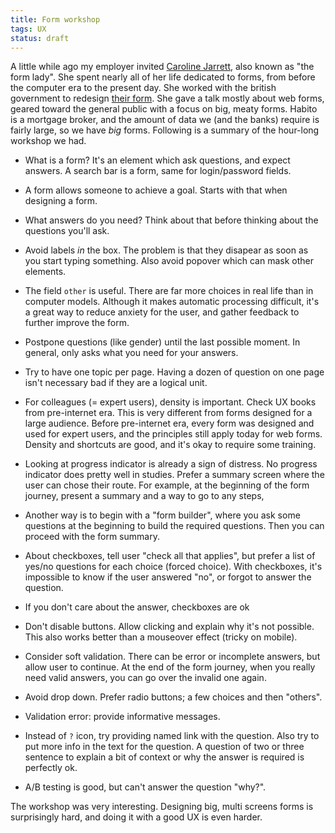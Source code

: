 ```yaml
---
title: Form workshop
tags: UX
status: draft
---
```


A little while ago my employer invited [Caroline
Jarrett](http://www.formsthatwork.com/), also known as "the form lady". She
spent nearly all of her life dedicated to forms, from before the computer era
to the present day. She worked with the british government to redesign
[their form](http://govuk-elements.herokuapp.com/form-elements/).
She gave a talk mostly about web forms, geared toward the
general public with a focus on big, meaty forms. Habito is a mortgage broker,
and the amount of data we (and the banks) require is fairly large, so we have
*big* forms.  Following is a summary of the hour-long workshop we had.


* What is a form? It's an element which ask questions, and expect answers. A
  search bar is a form, same for login/password fields.

* A form allows someone to achieve a goal. Starts with that when designing a
  form.

* What answers do you need? Think about that before thinking about the
  questions you'll ask.

* Avoid labels *in* the box. The problem is that they disapear as soon as you
  start typing something. Also avoid popover which can mask other elements.

* The field `other` is useful. There are far more choices in real life than in
  computer models. Although it makes automatic processing difficult, it's a
  great way to reduce anxiety for the user, and gather feedback to further
  improve the form.

* Postpone questions (like gender) until the last possible moment. In general,
  only asks what you need for your answers.

* Try to have one topic per page. Having a dozen of question on one page isn't
  necessary bad if they are a logical unit.

* For colleagues (= expert users), density is important. Check UX books from
  pre-internet era.  This is very different from forms designed for a large
  audience. Before pre-internet era, every form was designed and used for
  expert users, and the principles still apply today for web forms.  Density
  and shortcuts are good, and it's okay to require some training.

* Looking at progress indicator is already a sign of distress. No progress
  indicator does pretty well in studies.  Prefer a summary screen where the
  user can chose their route. For example, at the beginning of the form
  journey, present a summary and a way to go to any steps,

* Another way is to begin with a "form builder", where you ask some questions
  at the beginning to build the required questions. Then you can proceed with
  the form summary.

* About checkboxes, tell user "check all that applies", but prefer a list of
  yes/no questions for each choice (forced choice). With checkboxes, it's
  impossible to know if the user answered "no", or forgot to answer the
  question.

* If you don't care about the answer, checkboxes are ok

* Don't disable buttons. Allow clicking and explain why it's not possible. This
  also works better than a mouseover effect (tricky on mobile).

* Consider soft validation. There can be error or incomplete answers, but allow
  user to continue.  At the end of the form journey, when you really need valid
  answers, you can go over the invalid one again.

* Avoid drop down. Prefer radio buttons; a few choices and then "others".

* Validation error: provide informative messages.

* Instead of `?` icon, try providing named link with the question. Also try to
  put more info in the text for the question. A question of two or three
  sentence to explain a bit of context or why the answer is required is
  perfectly ok.

* A/B testing is good, but can't answer the question "why?".

The workshop was very interesting. Designing big, multi screens forms is surprisingly hard,
and doing it with a good UX is even harder.
